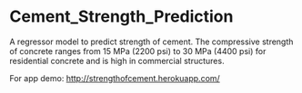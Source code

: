 # Cement_Strength_Prediction
A regressor model to predict strength of cement.
The compressive strength of concrete ranges from 15 MPa (2200 psi) to 30 MPa (4400 psi) for residential concrete and is high in commercial structures.

For app demo: http://strengthofcement.herokuapp.com/
